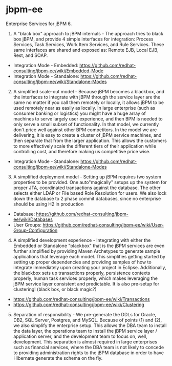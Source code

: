 jbpm-ee
=======
Enterprise Services for jBPM 6.

1) A "black box" approach to jBPM internals - The approach tries to black box jBPM, and provide 4 simple interfaces for integration: Process Services, Task Services, Work Item Services, and Rule Services.  These same interfaces are shared and exposed as: Remote EJB, Local EJB, Rest, and SOAP.
  * Integration Mode - Embedded: https://github.com/redhat-consulting/jbpm-ee/wiki/Embedded-Mode
  * Integration Mode - Standalone: https://github.com/redhat-consulting/jbpm-ee/wiki/Standalone-Modes


2) A simplified scale-out model - Because jBPM becomes a blackbox, and the interfaces to integrate with jBPM through the service layer are the same no matter if you call them remotely or locally, it allows jBPM to be used remotely near as easily as locally.  In large enterprise (such as consumer banking or logistics) you might have a huge array of machines to serve largely user experience, and then BPM is needed to only serve a small subset of functionality.  In that model, we currently don't price well against other BPM competitors.  In the model we are delivering, it is easy to create a cluster of jBPM service machines, and then separate that from the larger application.  This allows the customers to more effectively scale the different tiers of their application while controlling cost, and therefore making us competitive price wise.
  * Integration Mode - Standalone: https://github.com/redhat-consulting/jbpm-ee/wiki/Standalone-Modes


3) A simplified deployment model - Setting up jBPM requires two system properties to be provided.  One auto"magically" setups up the system for proper JTA, coordinated transactions against the database.  The other selects either LDAP or File based Role Resolution for users.  We also lock down the database to 2 phase commit databases, since no enterprise should be using H2 in production 
  * Database: https://github.com/redhat-consulting/jbpm-ee/wiki/Databases
  * User Groups: https://github.com/redhat-consulting/jbpm-ee/wiki/User-Group-Configuration


4) A simplified development experience - Integrating with either the Embedded or Standalone "blackbox" that is the jBPM services are even further simplified by providing Maven Archetypes to generate sample applications that leverage each model.  This simplifies getting started by setting up proper dependencies and providing samples of how to integrate immediately upon creating your project in Eclipse.  Additionally, the blackbox sets up transactions properly, persistence contexts properly, human task services properly, which makes leveraging the jBPM service layer consistent and predictable.  It is also pre-setup for clustering! (black box, or black magic?)
  * https://github.com/redhat-consulting/jbpm-ee/wiki/Transactions
  * https://github.com/redhat-consulting/jbpm-ee/wiki/Clustering


5) Separation of responsibility - We pre-generate the DDLs for Oracle, DB2, SQL Server, Postgres, and MySQL.  Because of points (1) and (2), we also simplify the enterprise setup.  This allows the DBA team to install the data layer, the operations team to install the jBPM service layer / application server, and the development team to focus on, well, development.  This separation is almost required in large enterprises such as financial services, where the DBA team is not likely to concede to providing administration rights to the jBPM database in order to have Hibernate generate the schema on the fly.


